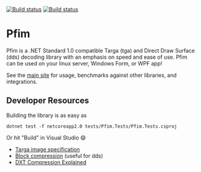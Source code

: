 [![Build status](https://ci.appveyor.com/api/projects/status/bmc00ghxk0cvv0wi/branch/master?svg=true)](https://ci.appveyor.com/project/nickbabcock/pfim/branch/master)
[![Build status](https://travis-ci.org/nickbabcock/Pfim.svg?branch=master)](https://travis-ci.org/nickbabcock/Pfim)

# Pfim

Pfim is a .NET Standard 1.0 compatible Targa (tga) and Direct Draw Surface
(dds) decoding library with an emphasis on speed and ease of use. Pfim can be
used on your linux server, Windows Form, or WPF app!

See the [main site](https://nickbabcock.github.io/Pfim/) for usage,
benchmarks against other libraries, and integrations.

## Developer Resources

Building the library is as easy as

```
dotnet test -f netcoreapp2.0 tests/Pfim.Tests/Pfim.Tests.csproj
```

Or hit "Build" in Visual Studio :smile:

- [Targa image specification](http://www.dca.fee.unicamp.br/~martino/disciplinas/ea978/tgaffs.pdf)
- [Block compression](https://msdn.microsoft.com/en-us/library/bb694531(v=vs.85).aspx) (useful for dds)
- [DXT Compression Explained](http://www.fsdeveloper.com/wiki/index.php?title=DXT_compression_explained)
